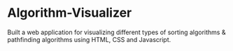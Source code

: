 # Algorithm-Visualizer
Built a web application for visualizing different types of sorting algorithms &amp; pathfinding algorithms using HTML, CSS and Javascript.
